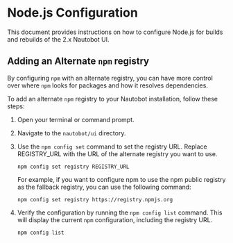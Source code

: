 # Node.js Configuration

This document provides instructions on how to configure Node.js for builds and rebuilds of the 2.x Nautobot UI.

## Adding an Alternate `npm` registry

By configuring `npm` with an alternate registry, you can have more control over where `npm` looks for packages and how it resolves dependencies.

To add an alternate `npm` registry to your Nautobot installation, follow these steps:

1. Open your terminal or command prompt.
2. Navigate to the `nautobot/ui` directory.
3. Use the `npm config set` command to set the registry URL. Replace REGISTRY_URL with the URL of the alternate registry you want to use.

    ```shell
    npm config set registry REGISTRY_URL
    ```

    For example, if you want to configure npm to use the npm public registry as the fallback registry, you can use the following command:

    ```shell
    npm config set registry https://registry.npmjs.org
    ```

4. Verify the configuration by running the `npm config list` command. This will display the current `npm` configuration, including the registry URL.

    ```shell
    npm config list
    ```